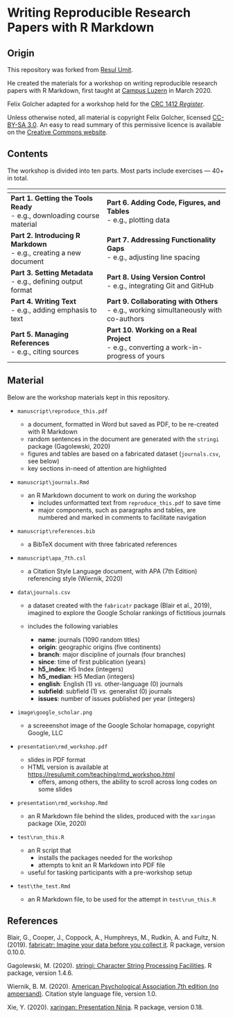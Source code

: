 # Writing Reproducible Research Papers with R Markdown

## Origin

This repository was forked from [Resul Umit](https://github.com/resulumit/rmd_workshop).

He created the materials for a workshop on writing reproducible research papers with R Markdown, first taught at [Campus Luzern](https://www.campus-luzern.ch/) in March 2020.

Felix Golcher adapted for a workshop held for the [CRC 1412 *Register*](https://sfb1412.hu-berlin.de/).

Unless otherwise noted, all material is copyright Felix Golcher, licensed [CC-BY-SA 3.0](https://github.com/resulumit/rmd_workshop/blob/master/LICENCE.md). An easy to read summary of this permissive licence is available on the [Creative Commons website](https://creativecommons.org/licenses/by-sa/3.0/).

## Contents

The workshop is divided into ten parts. Most parts include exercises &mdash; 40+ in total.


|[]() |      |
|------|------|
| **Part 1. Getting the Tools Ready** <br /> - e.g., downloading course material | **Part 6. Adding Code, Figures, and Tables** <br /> - e.g., plotting data | 
| **Part 2. Introducing R Markdown** <br /> - e.g., creating a new document | **Part 7. Addressing Functionality Gaps** <br /> - e.g., adjusting line spacing | 
| **Part 3. Setting Metadata** <br /> - e.g., defining output format | **Part 8. Using Version Control** <br /> - e.g., integrating Git and GitHub | 
| **Part 4. Writing Text** <br /> - e.g., adding emphasis to text | **Part 9. Collaborating with Others** <br /> - e.g., working simultaneously with co-authors | 
| **Part 5. Managing References** <br /> - e.g., citing sources | **Part 10. Working on a Real Project** <br /> - e.g., converting a work-in-progress of yours |

   

##  Material

Below are the workshop materials kept in this repository.

- `manuscript\reproduce_this.pdf`
    - a document, formatted in Word but saved as PDF, to be re-created with R Markdown 
    - random sentences in the document are generated with the `stringi` package  (Gagolewski, 2020)
    - figures and tables are based on a fabricated dataset (`journals.csv`, see below)
    - key sections in-need of attention are highlighted

- `manuscript\journals.Rmd`
    - an R Markdown document to work on during the workshop
        - includes unformatted text from `reproduce_this.pdf` to save time
        - major components, such as paragraphs and tables, are numbered and marked in comments to facilitate navigation
        
- `manuscript\references.bib` 
    - a BibTeX document with three fabricated references
    
- `manuscript\apa_7th.csl`
    - a Citation Style Language document, with APA (7th Edition) referencing style (Wiernik, 2020)

- `data\journals.csv`

    - a dataset created with the `fabricatr` package (Blair et al., 2019), imagined to explore the Google Scholar rankings of fictitious journals
    
    - includes the following variables 
        - **name**: journals (1090 random titles)
        - **origin**: geographic origins (five continents)
        - **branch**: major discipline of journals (four branches)
        - **since**: time of first publication (years)
        - **h5_index**: H5 Index (integers)
        - **h5_median**: H5 Median (integers)
        - **english**: English (1) *vs.* other-language (0) journals
        - **subfield**: subfield (1) *vs.* generalist (0) journals
        - **issues**: number of issues published per year (integers)
   

- `image\google_scholar.png`
    - a screeenshot image of the Google Scholar homapage, copyright Google, LLC 

- `presentation\rmd_workshop.pdf`
    - slides in PDF format
    - HTML version is available at <https://resulumit.com/teaching/rmd_workshop.html>
        - offers, among others, the ability to scroll across long codes on some slides

- `presentation\rmd_workshop.Rmd`
    - an R Markdown file behind the slides, produced with the `xaringan` package (Xie, 2020)
        
- `test\run_this.R`
    - an R script that 
        - installs the packages needed for the workshop
        - attempts to knit an R Markdown into PDF file
    - useful for tasking participants with a pre-workshop setup
        
- `test\the_test.Rmd`
    - an R Markdown file, to be used for the attempt in `test\run_this.R`

 
## References

Blair, G., Cooper, J., Coppock, A., Humphreys, M., Rudkin, A. and Fultz, N. (2019). [fabricatr: Imagine your data before you collect it](https://cran.r-project.org/web/packages/fabricatr/index.html). R package, version 0.10.0.

Gagolewski, M. (2020). [stringi: Character String Processing Facilities](https://cran.r-project.org/web/packages/stringi/index.html). R package, version 1.4.6.

Wiernik, B. M. (2020). [American Psychological Association 7th edition (no ampersand)](https://www.zotero.org/styles/apa-no-ampersand). Citation style language file, version 1.0.

Xie, Y. (2020). [xaringan: Presentation Ninja](https://cran.r-project.org/web/packages/xaringan/index.html). R package, version 0.18.
